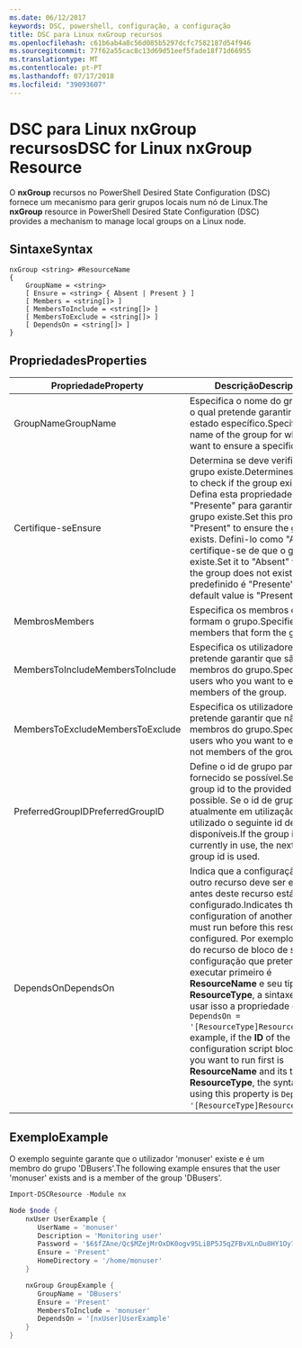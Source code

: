 ```yaml
---
ms.date: 06/12/2017
keywords: DSC, powershell, configuração, a configuração
title: DSC para Linux nxGroup recursos
ms.openlocfilehash: c61b6ab4a8c56d085b5297dcfc7582187d54f946
ms.sourcegitcommit: 77f62a55cac8c13d69d51eef5fade18f71d66955
ms.translationtype: MT
ms.contentlocale: pt-PT
ms.lasthandoff: 07/17/2018
ms.locfileid: "39093607"
---
```

# <a name="dsc-for-linux-nxgroup-resource"></a><span data-ttu-id="735fb-103">DSC para Linux nxGroup recursos</span><span class="sxs-lookup"><span data-stu-id="735fb-103">DSC for Linux nxGroup Resource</span></span>

<span data-ttu-id="735fb-104">O **nxGroup** recursos no PowerShell Desired State Configuration (DSC) fornece um mecanismo para gerir grupos locais num nó de Linux.</span><span class="sxs-lookup"><span data-stu-id="735fb-104">The **nxGroup** resource in PowerShell Desired State Configuration (DSC) provides a mechanism to manage local groups on a Linux node.</span></span>

## <a name="syntax"></a><span data-ttu-id="735fb-105">Sintaxe</span><span class="sxs-lookup"><span data-stu-id="735fb-105">Syntax</span></span>

```
nxGroup <string> #ResourceName
{
    GroupName = <string>
    [ Ensure = <string> { Absent | Present } ]
    [ Members = <string[]> ]
    [ MembersToInclude = <string[]> ]
    [ MembersToExclude = <string[]> ]
    [ DependsOn = <string[]> ]
}
```

## <a name="properties"></a><span data-ttu-id="735fb-106">Propriedades</span><span class="sxs-lookup"><span data-stu-id="735fb-106">Properties</span></span>

|  <span data-ttu-id="735fb-107">Propriedade</span><span class="sxs-lookup"><span data-stu-id="735fb-107">Property</span></span> |  <span data-ttu-id="735fb-108">Descrição</span><span class="sxs-lookup"><span data-stu-id="735fb-108">Description</span></span> |
|---|---|
| <span data-ttu-id="735fb-109">GroupName</span><span class="sxs-lookup"><span data-stu-id="735fb-109">GroupName</span></span>| <span data-ttu-id="735fb-110">Especifica o nome do grupo para o qual pretende garantir um estado específico.</span><span class="sxs-lookup"><span data-stu-id="735fb-110">Specifies the name of the group for which you want to ensure a specific state.</span></span>|
| <span data-ttu-id="735fb-111">Certifique-se</span><span class="sxs-lookup"><span data-stu-id="735fb-111">Ensure</span></span>| <span data-ttu-id="735fb-112">Determina se deve verificar se o grupo existe.</span><span class="sxs-lookup"><span data-stu-id="735fb-112">Determines whether to check if the group exists.</span></span> <span data-ttu-id="735fb-113">Defina esta propriedade para "Presente" para garantir que o grupo existe.</span><span class="sxs-lookup"><span data-stu-id="735fb-113">Set this property to "Present" to ensure the group exists.</span></span> <span data-ttu-id="735fb-114">Defini-lo como "Ausente", certifique-se de que o grupo não existe.</span><span class="sxs-lookup"><span data-stu-id="735fb-114">Set it to "Absent" to ensure the group does not exist.</span></span> <span data-ttu-id="735fb-115">O valor predefinido é "Presente".</span><span class="sxs-lookup"><span data-stu-id="735fb-115">The default value is "Present".</span></span>|
| <span data-ttu-id="735fb-116">Membros</span><span class="sxs-lookup"><span data-stu-id="735fb-116">Members</span></span>| <span data-ttu-id="735fb-117">Especifica os membros que formam o grupo.</span><span class="sxs-lookup"><span data-stu-id="735fb-117">Specifies the members that form the group.</span></span>|
| <span data-ttu-id="735fb-118">MembersToInclude</span><span class="sxs-lookup"><span data-stu-id="735fb-118">MembersToInclude</span></span>| <span data-ttu-id="735fb-119">Especifica os utilizadores que pretende garantir que são membros do grupo.</span><span class="sxs-lookup"><span data-stu-id="735fb-119">Specifies the users who you want to ensure are members of the group.</span></span>|
| <span data-ttu-id="735fb-120">MembersToExclude</span><span class="sxs-lookup"><span data-stu-id="735fb-120">MembersToExclude</span></span>| <span data-ttu-id="735fb-121">Especifica os utilizadores que pretende garantir que não são membros do grupo.</span><span class="sxs-lookup"><span data-stu-id="735fb-121">Specifies the users who you want to ensure are not members of the group.</span></span>|
| <span data-ttu-id="735fb-122">PreferredGroupID</span><span class="sxs-lookup"><span data-stu-id="735fb-122">PreferredGroupID</span></span>| <span data-ttu-id="735fb-123">Define o id de grupo para o valor fornecido se possível.</span><span class="sxs-lookup"><span data-stu-id="735fb-123">Sets the group id to the provided value if possible.</span></span> <span data-ttu-id="735fb-124">Se o id de grupo está atualmente em utilização, é utilizado o seguinte id de grupo disponíveis.</span><span class="sxs-lookup"><span data-stu-id="735fb-124">If the group id is currently in use, the next available group id is used.</span></span>|
| <span data-ttu-id="735fb-125">DependsOn</span><span class="sxs-lookup"><span data-stu-id="735fb-125">DependsOn</span></span> | <span data-ttu-id="735fb-126">Indica que a configuração de outro recurso deve ser executado antes deste recurso está configurado.</span><span class="sxs-lookup"><span data-stu-id="735fb-126">Indicates that the configuration of another resource must run before this resource is configured.</span></span> <span data-ttu-id="735fb-127">Por exemplo, se o **ID** do recurso de bloco de script de configuração que pretende executar primeiro é **ResourceName** e seu tipo é **ResourceType**, a sintaxe para usar isso a propriedade é `DependsOn = '[ResourceType]ResourceName'`.</span><span class="sxs-lookup"><span data-stu-id="735fb-127">For example, if the **ID** of the resource configuration script block that you want to run first is **ResourceName** and its type is **ResourceType**, the syntax for using this property is `DependsOn = '[ResourceType]ResourceName'`.</span></span>|

## <a name="example"></a><span data-ttu-id="735fb-128">Exemplo</span><span class="sxs-lookup"><span data-stu-id="735fb-128">Example</span></span>

<span data-ttu-id="735fb-129">O exemplo seguinte garante que o utilizador 'monuser' existe e é um membro do grupo 'DBusers'.</span><span class="sxs-lookup"><span data-stu-id="735fb-129">The following example ensures that the user 'monuser' exists and is a member of the group 'DBusers'.</span></span>

```powershell
Import-DSCResource -Module nx

Node $node {
    nxUser UserExample {
       UserName = 'monuser'
       Description = 'Monitoring user'
       Password = '$6$fZAne/Qc$MZejMrOxDK0ogv9SLiBP5J5qZFBvXLnDu8HY1Oy7ycX.Y3C7mGPUfeQy3A82ev3zIabhDQnj2ayeuGn02CqE/0'
       Ensure = 'Present'
       HomeDirectory = '/home/monuser'
    }

    nxGroup GroupExample {
       GroupName = 'DBusers'
       Ensure = 'Present'
       MembersToInclude = 'monuser'
       DependsOn = '[nxUser]UserExample'
    }
}
```